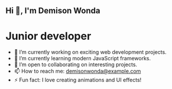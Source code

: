 ## Hi 👋, I'm Demison Wonda
# Junior developer 
- 🔭 I’m currently working on exciting web development projects.
- 🌱 I’m currently learning modern JavaScript frameworks.
- 👯 I’m open to collaborating on interesting projects.
- 📫 How to reach me: demisonwonda@example.com
- ⚡ Fun fact: I love creating animations and UI effects!
